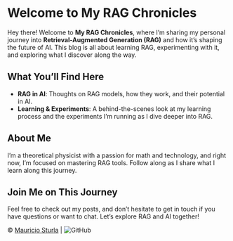 # Welcome to My RAG Chronicles

Hey there! Welcome to **My RAG Chronicles**, where I’m sharing my personal journey into **Retrieval-Augmented Generation (RAG)** and how it’s shaping the future of AI. This blog is all about learning RAG, experimenting with it, and exploring what I discover along the way.

## What You’ll Find Here

- **RAG in AI**: Thoughts on RAG models, how they work, and their potential in AI.
- **Learning & Experiments**: A behind-the-scenes look at my learning process and the experiments I’m running as I dive deeper into RAG.

## About Me

I’m a theoretical physicist with a passion for math and technology, and right now, I’m focused on mastering RAG tools. Follow along as I share what I learn along this journey.

## Join Me on This Journey

Feel free to check out my posts, and don’t hesitate to get in touch if you have questions or want to chat. Let’s explore RAG and AI together!


  © [Mauricio Sturla](https://github.com/viri-X) | ![GitHub](https://github.com/favicon.ico)
